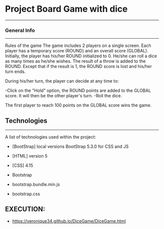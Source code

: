 # Project Board Game with dice
***************************************
### General Info
***
Rules of the game
The game includes 2 players on a single screen. 
Each player has a temporary score (ROUND) and an overall score (GLOBAL). 
Initially, the player has his/her ROUND initialized to 0.
He/she can roll a dice as many times as he/she wishes. 
The result of a throw is added to the ROUND.
Except that if the result is 1, the ROUND score is lost and his/her turn ends.


During his/her turn, the player can decide at any time to:

-Click on the "Hold" option, the ROUND points are added to the GLOBAL score. 
  It will then be the other player's turn.
-Roll the dice. 

The first player to reach 100 points on the GLOBAL score wins the game.

## Technologies
***
A list of technologies used within the project:
* [BootStrap] local versions BootStrap 5.3.0 for CSS and JS
* [HTML] version 5
* [CSS] 4.15 

* Bootstrap
* bootstrap.bundle.min.js
* bootstrap.css
## EXECUTION:
* https://veronique34.github.io/DiceGame/DiceGame.html

